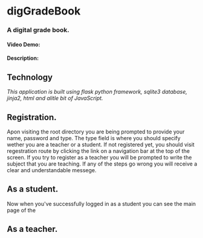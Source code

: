 # digGradeBook
### A digital grade book.
#### Video Demo:  <URL HERE>
#### Description:

## Technology
*This application is built using flask python framework, sqlite3 database, jinja2, html and alitle bit of JavaScript.*

## Registration.
Apon visiting the root directory you are being prompted to provide your name, password and type. The type field is where you should specify wether you are a teacher or a student. If not registered yet, you should visit regestration route by clicking the link on a navigation bar at the top of the screen. If you try to register as a teacher you will be prompted to write the subject that you are teaching. If any of the steps go wrong you will receive a clear and understandable messege.

## As a student.
Now when you've successfully logged in as a student you can see the main page of the 

## As a teacher.



